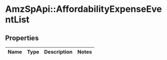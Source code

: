# AmzSpApi::AffordabilityExpenseEventList

## Properties
Name | Type | Description | Notes
------------ | ------------- | ------------- | -------------

